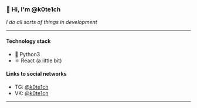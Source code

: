 <!--
**k0te1ch/k0te1ch** is a ✨ _special_ ✨ repository because its `README.md` (this file) appears on your GitHub profile.

Here are some ideas to get you started:

- 🔭 I’m currently working on ...
- 🌱 I’m currently learning ...
- 👯 I’m looking to collaborate on ...
- 🤔 I’m looking for help with ...
- 💬 Ask me about ...
- 📫 How to reach me: ...
- 😄 Pronouns: ...
- ⚡ Fun fact: ...
-->

### 👋 Hi, I'm @k0te1ch  

_I do all sorts of things in development_

---

#### Technology stack
- 🐍 Python3
- ⚛️ React (a little bit)

#### Links to social networks
- TG: [@k0te1ch](https://t.me/k0te1ch)
- VK: [@k0te1ch](https://vk.com/k0te1ch)

---
